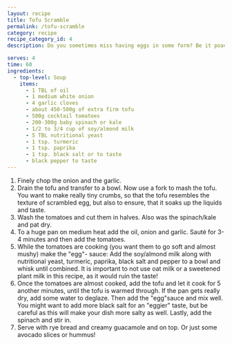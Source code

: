 ```yaml
---
layout: recipe
title: Tofu Scramble
permalink: /tofu-scramble
category: recipe
recipe_category_id: 4
description: Do you sometimes miss having eggs in some form? Be it poached, boiled, fried or scrambled. Admittedly, it's a bit tough to replace them... It's easy in cakes or cookies and even pancakes, but there's nothing that has quite the same texture. However, I have found that this scramble satisfies my egg-craving really well! The black salt gives it the slightly eggy taste and nutritional yeast as well as plant milk help to achieve similar creaminess. I do find this scramble tastes best on toasted rye bread that is topped with creamy guacamole. A perfect breakfast for the weekend if you feel like something hearty and have a little bit of time. But I also find it makes a great high protein dinner after a workout.

serves: 4
time: 60
ingredients:
  - top-level: Soup
    items:
      - 1 TBL of oil
      - 1 medium white onion
      - 4 garlic cloves
      - about 450-500g of extra firm tofu
      - 500g cocktail tomatoes
      - 200-300g baby spinach or kale
      - 1/2 to 3/4 cup of soy/almond milk
      - 5 TBL nutritional yeast
      - 1 tsp. turmeric
      - 1 tsp. paprika
      - 1 tsp. black salt or to taste
      - black pepper to taste
---
```

1.	Finely chop the onion and the garlic.
2.	Drain the tofu and transfer to a bowl. Now use a fork to mash the tofu. You want to make really tiny crumbs, so that the tofu resembles the texture of scrambled egg, but also to ensure, that it soaks up the liquids and taste.
3.	Wash the tomatoes and cut them in halves. Also was the spinach/kale and pat dry.
4.	To a huge pan on medium heat add the oil, onion and garlic. Sauté for 3-4 minutes and then add the tomatoes.
5.	While the tomatoes are cooking (you want them to go soft and almost mushy) make the "egg"- sauce: Add the soy/almond milk along with nutritional yeast, turmeric, paprika, black salt and pepper to a bowl and whisk until combined. It is important to not use oat milk or a sweetened plant milk in this recipe, as it would ruin the taste!
6.	Once the tomatoes are almost cooked, add the tofu and let it cook for 5 another minutes, until the tofu is warmed through. If the pan gets really dry, add some water to deglaze. Then add the "egg"sauce and mix well. You might want to add more black salt for an "eggier" taste, but be careful as this will make your dish more salty as well. Lastly, add the spinach and stir in.
6. Serve with rye bread and creamy guacamole and on top. Or just some avocado slices or hummus!
